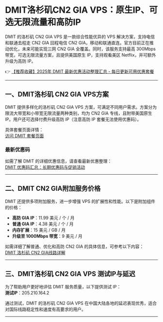 # DMIT洛杉矶CN2 GIA VPS：原生IP、可选无限流量和高防IP

DMIT 的洛杉矶 CN2 GIA VPS 是一款综合性能优异的 VPS 解决方案，支持电信和联通去程走 CN2 GIA 回程电信 CN2 GIA，移动和联通直连。官方目前正在推动优化，未来可能实现三网 CN2 GIA 全覆盖。同时，该服务支持最高 300Mbps 带宽，可选无限流量方案，且提供美国原生 IP，支持观看美区 Netflix，并可额外升级为高防 IP。

👉 [【推荐收藏】2025年 DMIT 最新优惠活动整理汇总 - 每日更新可用优惠套餐](https://bit.ly/dmit_coupon)

---

## 一、DMIT洛杉矶 CN2 GIA VPS方案

DMIT 提供多样化的洛杉矶 CN2 GIA VPS 方案，可满足不同用户需求。方案分为限流大带宽和小带宽无限流量两种类别，均为 CN2 GIA 专线，且附带美国原生 IP。用户还可选择付费升级高防 IP（注意高防 IP 套餐无法使用优惠码）。  

具体套餐页面详情：  
[访问 DMIT 套餐页面](https://bit.ly/dmit_coupon)

### 最新优惠码
如需了解 DMIT 的详细优惠信息，请查看最新优惠整理：  
[DMIT 优惠码汇总：长期优惠码与促销活动](https://bit.ly/dmit_coupon)

---

## 二、DMIT CN2 GIA附加服务价格

DMIT 还提供多项附加服务，进一步增强 VPS 的扩展性和性能。以下是附加组件的价格：

- **高防 GIA IP**：11.99 美元 / 个 / 月  
- **普通 GIA IP**：4.38 美元 / 个 / 月  
- **内存扩展**：15 美元 / GB / 月  
- **升级至 1000Mbps 带宽**：9 美元 / 月  

如需详细了解普通、优化和高防 CN2 GIA 的具体信息，可参考以下内容：  
[DMIT 洛杉矶 CN2 GIA线路详解](https://bit.ly/dmit_coupon)

---

## 三、DMIT洛杉矶 CN2 GIA VPS 测试IP与延迟

为了帮助用户更好地评估 DMIT 服务质量，以下提供测试 IP：  
**测试IP**：205.210.164.2

通过测试，DMIT 的洛杉矶 CN2 GIA VPS 在中国大陆各地的延迟表现优秀，适合对国际线路稳定性和速度有高要求的用户。

---